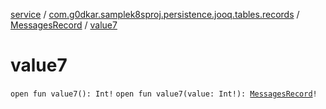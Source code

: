[service](../../index.md) / [com.g0dkar.samplek8sproj.persistence.jooq.tables.records](../index.md) / [MessagesRecord](index.md) / [value7](./value7.md)

# value7

`open fun value7(): Int!`
`open fun value7(value: Int!): `[`MessagesRecord`](index.md)`!`